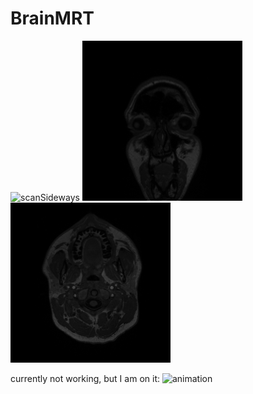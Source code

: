 # BrainMRT

![scanSideways](data/gif/animation_SE000010.gif)
![ScanFrontal](data/gif/animation_SE000011.gif)
![scanTop](data/gif/animation_SE000012.gif)


currently not working, but I am on it:
![animation](data/notebooks/Animating-MRI-scans/head-scanning.gif)

